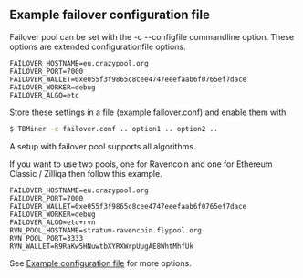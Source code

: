 ## Example failover configuration file

Failover pool can be set with the -c --configfile commandline option.
These options are extended configurationfile options.

```plain
FAILOVER_HOSTNAME=eu.crazypool.org
FAILOVER_PORT=7000
FAILOVER_WALLET=0xe055f3f9865c8cee4747eeefaab6f0765ef7dace
FAILOVER_WORKER=debug
FAILOVER_ALGO=etc
```

Store these settings in a file (example failover.conf) and enable them with

```bash
$ TBMiner -c failover.conf .. option1 .. option2 ..
```
A setup with failover pool supports all algorithms.

If you want to use two pools, one for Ravencoin and one for Ethereum Classic / Zilliqa then
follow this example.

```plain
FAILOVER_HOSTNAME=eu.crazypool.org
FAILOVER_PORT=7000
FAILOVER_WALLET=0xe055f3f9865c8cee4747eeefaab6f0765ef7dace
FAILOVER_WORKER=debug
FAILOVER_ALGO=etc+rvn
RVN_POOL_HOSTNAME=stratum-ravencoin.flypool.org
RVN_POOL_PORT=3333
RVN_WALLET=R9RaKw5HNuwtbXYRXWrpUugAE8WhtMhfUk
```

See [Example configuration file](https://github.com/sp-hash/TeamBlackMiner/blob/main/CONFIG_FILE.md) for more options.
